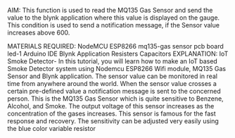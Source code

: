 AIM:
This function is used to read the MQ135 Gas Sensor and send the value to the blynk application where this value is displayed on the gauge. This condition is used to send a notification message, if the Sensor value increases above 600.
 
MATERIALS REQUIRED:
NodeMCU ESP8266
mq135-gas sensor
pcb board
led-1
Arduino IDE
Blynk Application
Resisters
Capacitors
EXPLANATION:
IoT Smoke Detector- In this tutorial, you will learn how to make an IoT based Smoke Detector system using Nodemcu ESP8266 Wifi module, MQ135 Gas Sensor and Blynk application. The sensor value can be monitored in real time from anywhere around the world. When the sensor value crosses a certain pre-defined value a notification message is sent to the concerned person.
This is the MQ135 Gas Sensor which is quite sensitive to Benzene, Alcohol, and Smoke. The output voltage of this sensor increases as the concentration of the gases increases. This sensor is famous for the fast response and recovery. The sensitivity can be adjusted very easily using the blue color variable resistor
 
